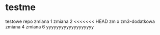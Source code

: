 # testme
testowe repo
zmiana 1
zmiana 2
<<<<<<< HEAD
zm x
zm3-dodatkowa
zmiana 4
zmiana 6
yyyyyyyyyyyyyyyyyyy